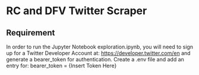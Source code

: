 # RC and DFV Twitter Scraper

## Requirement

In order to run the Jupyter Notebook exploration.ipynb, you will need to sign up for a Twitter Developer Account at: https://developer.twitter.com/en and generate a bearer_token for authentication. Create a .env file and add an entry for: bearer_token = {Insert Token Here}